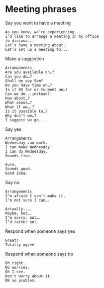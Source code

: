 # Meeting phrases


Say you want to have a meeting

```text
As you know, we’re experiencing...
I’d like to arrange a meeting in my office
to discuss...
Let’s have a meeting about..
Let’s set up a meeting to...
```


Make a suggestion
```text
Arrangements
Are you available on…?
Can you do…?
Shall we say 9am?
Do you have time on…?
Is it OK for us to meet on…?
Can we do...instead?
How about…?
What about…?
What if we….?
Is it possible to…?
Why don’t we…?
I suggest we go...
```

Say yes
```text
Arrangements
Wednesday can work.
I can make Wednesday.
I can do Wednesday.
Sounds fine.

Sure.
Sounds good.
Good idea.
```


Say no
```text
Arrangements
I’m afraid I can’t make it.
I’m not sure I can….

Actually,...
Maybe, but….
I’m sorry, but….
I’d rather not.
```

Respond when someone says yes

```text
Great!
Totally agree
```

Respond when someone says no

```text
Oh right.
No worries.
Oh I see.
Don’t worry about it.
OK no problem.
```